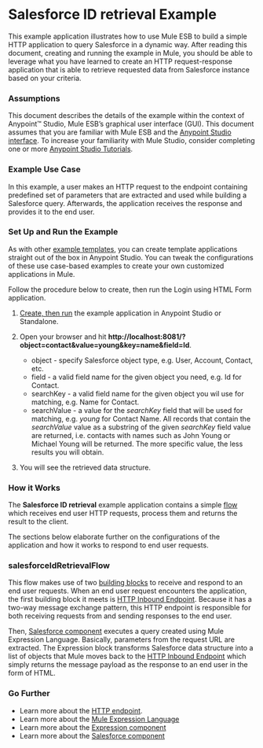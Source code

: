 # Salesforce ID retrieval Example

This example application illustrates how to use Mule ESB to build a simple HTTP application to query Salesforce in a dynamic way. After reading this document, creating and running the example in Mule, you should be able to leverage what you have learned to create an HTTP request-response application that is able to retrieve requested data from Salesforce instance based on your criteria.

### Assumptions

This document describes the details of the example within the context of Anypoint™ Studio, Mule ESB’s graphical user interface (GUI). This document assumes that you are familiar with Mule ESB and the [Anypoint Studio interface](http://www.mulesoft.org/documentation/display/current/Anypoint+Studio+Essentials). To increase your familiarity with Mule Studio, consider completing one or more [Anypoint Studio Tutorials](http://www.mulesoft.org/documentation/display/current/Basic+Studio+Tutorial).

### Example Use Case

In this example, a user makes an HTTP request to the endpoint containing predefined set of parameters that are extracted and used while building a Salesforce query. Afterwards, the application receives the response and provides it to the end user. 

### Set Up and Run the Example

As with other [example templates](http://www.mulesoft.org/documentation/display/current/Mule+Examples), you can create template applications straight out of the box in Anypoint Studio. You can tweak the configurations of these use case-based examples to create your own customized applications in Mule.

Follow the procedure below to create, then run the Login using HTML Form application.

1. [Create, then run](http://www.mulesoft.org/documentation/display/current/Mule+Examples#MuleExamples-CreateandRunExampleApplications) the example application in Anypoint Studio or Standalone.
1. Open your browser and hit **http://localhost:8081/?object=contact&value=young&key=name&field=Id**.

	+	object - specify Salesforce object type, e.g. User, Account, Contact, etc. 
	+	field - a valid field name for the given object you need, e.g. Id for Contact.
	+	searchKey -  a valid field name for the given object you wil use for matching, e.g. Name for Contact.
	+	searchValue - a value for the *searchKey* field that will be used for matching, e.g. *young* for Contact Name. All records that contain the *searchValue* value as a substring of the given *searchKey* field value are returned, i.e. contacts with names such as John Young or Michael Young will be returned. The more specific value, the less results you will obtain. 

2. You will see the retrieved data structure.

### How it Works

The **Salesforce ID retrieval** example application contains a simple [flow](http://www.mulesoft.org/documentation/display/current/Mule+Application+Architecture) which receives end user HTTP requests, process them and returns the result to the client.

The sections below elaborate further on the configurations of the application and how it works to respond to end user requests.

### salesforceIdRetrievalFlow

This flow makes use of two [building blocks](http://www.mulesoft.org/documentation/display/current/Elements+in+a+Mule+Flow) to receive and respond to an end user requests. When an end user request encounters the application, the first building block it meets is [HTTP Inbound Endpoint](http://www.mulesoft.org/documentation/display/current/HTTP+Connector). Because it has a two-way message exchange pattern, this HTTP endpoint is responsible for both receiving requests from and sending responses to the end user.

Then, [Salesforce component](http://www.mulesoft.org/documentation/display/current/Salesforce+Connector) executes a query created using Mule Expression Language. Basically, parameters from the request URL are extracted. The Expression block transforms Salesforce data structure into a list of objects that Mule moves back to the [HTTP Inbound Endpoint](http://www.mulesoft.org/documentation/display/current/HTTP+Connector) which simply returns the message payload as the response to an end user in the form of HTML.
 
### Go Further

- Learn more about the [HTTP endpoint](http://www.mulesoft.org/documentation/display/current/HTTP+Connector).
- Learn more about the [Mule Expression Language](http://www.mulesoft.org/documentation/display/current/Mule+Expression+Language+MEL) 
- Learn more about the [Expression component](http://www.mulesoft.org/documentation/display/current/Expression+Component+Reference) 
- Learn more about the [Salesforce component](http://www.mulesoft.org/documentation/display/current/Salesforce+Connector)